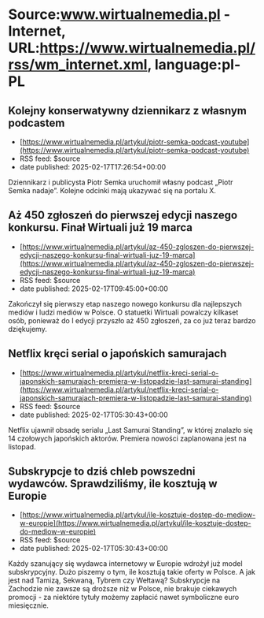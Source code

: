 # Source:www.wirtualnemedia.pl - Internet, URL:https://www.wirtualnemedia.pl/rss/wm_internet.xml, language:pl-PL

## Kolejny konserwatywny dziennikarz z własnym podcastem
 - [https://www.wirtualnemedia.pl/artykul/piotr-semka-podcast-youtube](https://www.wirtualnemedia.pl/artykul/piotr-semka-podcast-youtube)
 - RSS feed: $source
 - date published: 2025-02-17T17:26:54+00:00

Dziennikarz i publicysta Piotr Semka uruchomił własny podcast „Piotr Semka nadaje”. Kolejne odcinki mają ukazywać się na portalu X.

## Aż 450 zgłoszeń do pierwszej edycji naszego konkursu. Finał Wirtuali już 19 marca
 - [https://www.wirtualnemedia.pl/artykul/az-450-zgloszen-do-pierwszej-edycji-naszego-konkursu-final-wirtuali-juz-19-marca](https://www.wirtualnemedia.pl/artykul/az-450-zgloszen-do-pierwszej-edycji-naszego-konkursu-final-wirtuali-juz-19-marca)
 - RSS feed: $source
 - date published: 2025-02-17T09:45:00+00:00

Zakończył się pierwszy etap naszego nowego konkursu dla najlepszych mediów i ludzi mediów w Polsce. O statuetki Wirtuali powalczy kilkaset osób, ponieważ do I edycji przyszło aż 450 zgłoszeń, za co już teraz bardzo dziękujemy.

## Netflix kręci serial o japońskich samurajach
 - [https://www.wirtualnemedia.pl/artykul/netflix-kreci-serial-o-japonskich-samurajach-premiera-w-listopadzie-last-samurai-standing](https://www.wirtualnemedia.pl/artykul/netflix-kreci-serial-o-japonskich-samurajach-premiera-w-listopadzie-last-samurai-standing)
 - RSS feed: $source
 - date published: 2025-02-17T05:30:43+00:00

Netflix ujawnił obsadę serialu „Last Samurai Standing”, w której znalazło się 14 czołowych japońskich aktorów. Premiera nowości zaplanowana jest na listopad.

## Subskrypcje to dziś chleb powszedni wydawców. Sprawdziliśmy, ile kosztują w Europie
 - [https://www.wirtualnemedia.pl/artykul/ile-kosztuje-dostep-do-mediow-w-europie](https://www.wirtualnemedia.pl/artykul/ile-kosztuje-dostep-do-mediow-w-europie)
 - RSS feed: $source
 - date published: 2025-02-17T05:30:43+00:00

Każdy szanujący się wydawca internetowy w Europie wdrożył już model subskrypcyjny. Dużo piszemy o tym, ile kosztują takie oferty w Polsce. A jak jest nad Tamizą, Sekwaną, Tybrem czy Wełtawą? Subskrypcje na Zachodzie nie zawsze są droższe niż w Polsce, nie brakuje ciekawych promocji - za niektóre tytuły możemy zapłacić nawet symboliczne euro miesięcznie.

